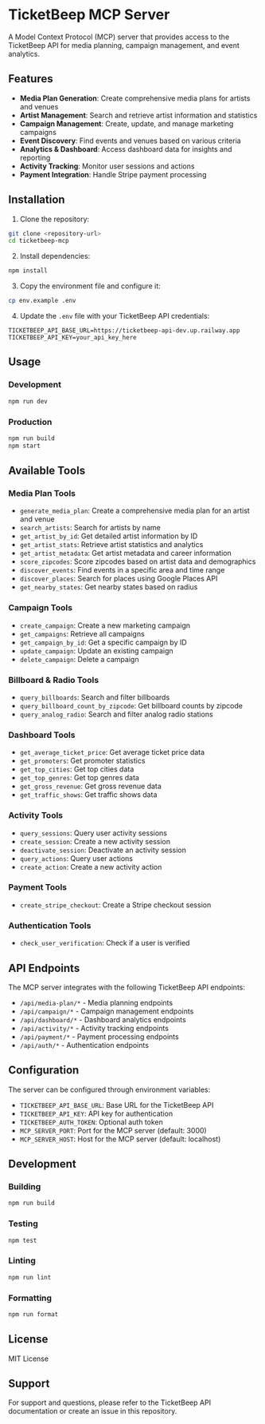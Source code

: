 # TicketBeep MCP Server

A Model Context Protocol (MCP) server that provides access to the TicketBeep API for media planning, campaign management, and event analytics.

## Features

- **Media Plan Generation**: Create comprehensive media plans for artists and venues
- **Artist Management**: Search and retrieve artist information and statistics
- **Campaign Management**: Create, update, and manage marketing campaigns
- **Event Discovery**: Find events and venues based on various criteria
- **Analytics & Dashboard**: Access dashboard data for insights and reporting
- **Activity Tracking**: Monitor user sessions and actions
- **Payment Integration**: Handle Stripe payment processing

## Installation

1. Clone the repository:
```bash
git clone <repository-url>
cd ticketbeep-mcp
```

2. Install dependencies:
```bash
npm install
```

3. Copy the environment file and configure it:
```bash
cp env.example .env
```

4. Update the `.env` file with your TicketBeep API credentials:
```env
TICKETBEEP_API_BASE_URL=https://ticketbeep-api-dev.up.railway.app
TICKETBEEP_API_KEY=your_api_key_here
```

## Usage

### Development
```bash
npm run dev
```

### Production
```bash
npm run build
npm start
```

## Available Tools

### Media Plan Tools
- `generate_media_plan`: Create a comprehensive media plan for an artist and venue
- `search_artists`: Search for artists by name
- `get_artist_by_id`: Get detailed artist information by ID
- `get_artist_stats`: Retrieve artist statistics and analytics
- `get_artist_metadata`: Get artist metadata and career information
- `score_zipcodes`: Score zipcodes based on artist data and demographics
- `discover_events`: Find events in a specific area and time range
- `discover_places`: Search for places using Google Places API
- `get_nearby_states`: Get nearby states based on radius

### Campaign Tools
- `create_campaign`: Create a new marketing campaign
- `get_campaigns`: Retrieve all campaigns
- `get_campaign_by_id`: Get a specific campaign by ID
- `update_campaign`: Update an existing campaign
- `delete_campaign`: Delete a campaign

### Billboard & Radio Tools
- `query_billboards`: Search and filter billboards
- `query_billboard_count_by_zipcode`: Get billboard counts by zipcode
- `query_analog_radio`: Search and filter analog radio stations

### Dashboard Tools
- `get_average_ticket_price`: Get average ticket price data
- `get_promoters`: Get promoter statistics
- `get_top_cities`: Get top cities data
- `get_top_genres`: Get top genres data
- `get_gross_revenue`: Get gross revenue data
- `get_traffic_shows`: Get traffic shows data

### Activity Tools
- `query_sessions`: Query user activity sessions
- `create_session`: Create a new activity session
- `deactivate_session`: Deactivate an activity session
- `query_actions`: Query user actions
- `create_action`: Create a new activity action

### Payment Tools
- `create_stripe_checkout`: Create a Stripe checkout session

### Authentication Tools
- `check_user_verification`: Check if a user is verified

## API Endpoints

The MCP server integrates with the following TicketBeep API endpoints:

- `/api/media-plan/*` - Media planning endpoints
- `/api/campaign/*` - Campaign management endpoints
- `/api/dashboard/*` - Dashboard analytics endpoints
- `/api/activity/*` - Activity tracking endpoints
- `/api/payment/*` - Payment processing endpoints
- `/api/auth/*` - Authentication endpoints

## Configuration

The server can be configured through environment variables:

- `TICKETBEEP_API_BASE_URL`: Base URL for the TicketBeep API
- `TICKETBEEP_API_KEY`: API key for authentication
- `TICKETBEEP_AUTH_TOKEN`: Optional auth token
- `MCP_SERVER_PORT`: Port for the MCP server (default: 3000)
- `MCP_SERVER_HOST`: Host for the MCP server (default: localhost)

## Development

### Building
```bash
npm run build
```

### Testing
```bash
npm test
```

### Linting
```bash
npm run lint
```

### Formatting
```bash
npm run format
```

## License

MIT License

## Support

For support and questions, please refer to the TicketBeep API documentation or create an issue in this repository. 